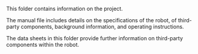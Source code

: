 This folder contains information on the project.

The manual file includes details on the specifications of the robot,
of third-party components, background information, and operating instructions.

The data sheets in this folder provide further information on third-party
components within the robot.
